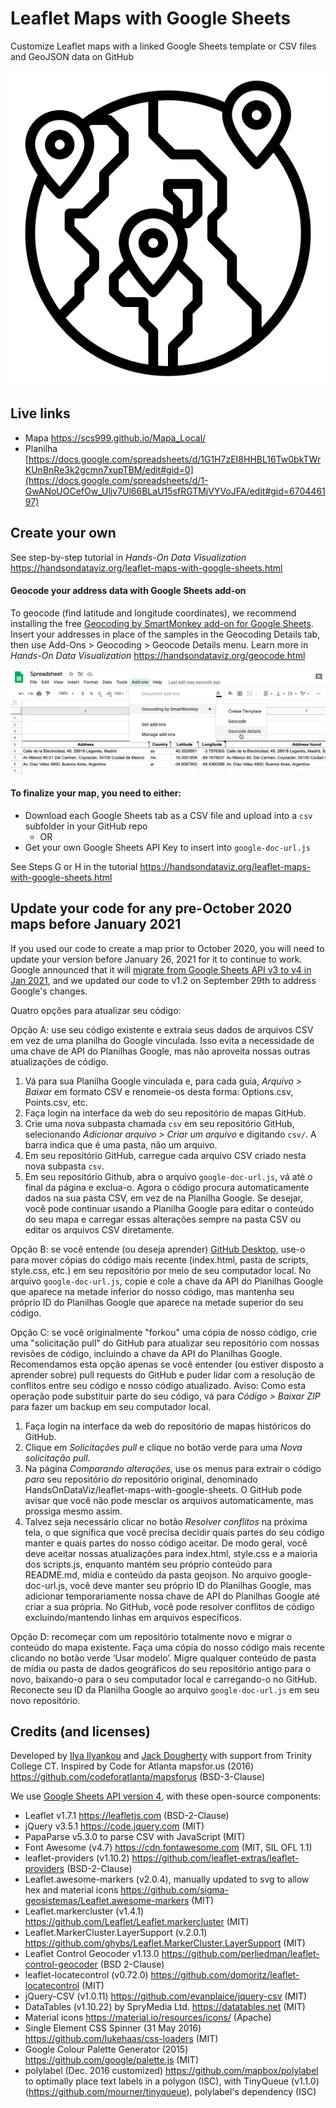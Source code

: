 # Leaflet Maps with Google Sheets
Customize Leaflet maps with a linked Google Sheets template or CSV files and GeoJSON data on GitHub

![Preview](navigation.png)

## Live links
- Mapa https://scs999.github.io/Mapa_Local/
- Planilha [https://docs.google.com/spreadsheets/d/1G1H7zEI8HHBL16Tw0bkTWrKUnBnRe3k2gcmn7xupTBM/edit#gid=0](https://docs.google.com/spreadsheets/d/1-GwANoUOCefOw_Uljv7Ul66BLaU15sfRGTMjVYVoJFA/edit#gid=670446197)

## Create your own
See step-by-step tutorial in *Hands-On Data Visualization* https://handsondataviz.org/leaflet-maps-with-google-sheets.html

#### Geocode your address data with Google Sheets add-on
To geocode (find latitude and longitude coordinates), we recommend installing the free [Geocoding by SmartMonkey add-on for Google Sheets](https://gsuite.google.com/marketplace/app/geocoding_by_smartmonkey/1033231575312). Insert your addresses in place of the samples in the Geocoding Details tab, then use Add-Ons > Geocoding > Geocode Details menu. Learn more in *Hands-On Data Visualization* https://handsondataviz.org/geocode.html

![Geocoding](geocode.png)

#### To finalize your map, you need to either:
- Download each Google Sheets tab as a CSV file and upload into a `csv` subfolder in your GitHub repo
  - OR
- Get your own Google Sheets API Key to insert into `google-doc-url.js`

See Steps G or H in the tutorial https://handsondataviz.org/leaflet-maps-with-google-sheets.html

## Update your code for any pre-October 2020 maps before January 2021
If you used our code to create a map prior to October 2020, you will need to update your version before January 26, 2021 for it to continue to work. Google announced that it will [migrate from Google Sheets API v3 to v4 in Jan 2021](https://developers.google.com/sheets/api/v3), and we updated our code to v1.2 on September 29th to address Google's changes.

Quatro opções para atualizar seu código:

Opção A: 
use seu código existente e extraia seus dados de arquivos CSV em vez de uma planilha do Google vinculada. Isso evita a necessidade de uma chave de API do Planilhas Google, mas não aproveita nossas outras atualizações de código.
1. Vá para sua Planilha Google vinculada e, para cada guia, *Arquivo > Baixar* em formato CSV e renomeie-os desta forma: Options.csv, Points.csv, etc.
2. Faça login na interface da web do seu repositório de mapas GitHub.
3. Crie uma nova subpasta chamada `csv` em seu repositório GitHub, selecionando *Adicionar arquivo > Criar um arquivo* e digitando `csv/`. A barra indica que é uma pasta, não um arquivo.
4. Em seu repositório GitHub, carregue cada arquivo CSV criado nesta nova subpasta `csv`.
5. Em seu repositório Github, abra o arquivo `google-doc-url.js`, vá até o final da página e exclua-o.
Agora o código procura automaticamente dados na sua pasta CSV, em vez de na Planilha Google. Se desejar, você pode continuar usando a Planilha Google para editar o conteúdo do seu mapa e carregar essas alterações sempre na pasta CSV ou editar os arquivos CSV diretamente.

Opção B: 
se você entende (ou deseja aprender) [GitHub Desktop](https://handsondataviz.org/github-desktop-atom.html), use-o para mover cópias do código mais recente (index.html, pasta de scripts, style.css, etc.) em seu repositório por meio de seu computador local. No arquivo `google-doc-url.js`, copie e cole a chave da API do Planilhas Google que aparece na metade inferior do nosso código, mas mantenha seu próprio ID do Planilhas Google que aparece na metade superior do seu código.

Opção C:
se você originalmente "forkou" uma cópia de nosso código, crie uma "solicitação pull" do GitHub para atualizar seu repositório com nossas revisões de código, incluindo a chave da API do Planilhas Google. Recomendamos esta opção apenas se você entender (ou estiver disposto a aprender sobre) pull requests do GitHub e puder lidar com a resolução de conflitos entre seu código e nosso código atualizado.
Aviso: Como esta operação pode substituir parte do seu código, vá para *Código > Baixar ZIP* para fazer um backup em seu computador local.
1. Faça login na interface da web do repositório de mapas históricos do GitHub.
2. Clique em *Solicitações pull* e clique no botão verde para uma *Nova solicitação pull*.
3. Na página *Comparando alterações*, use os menus para extrair o código *para* seu repositório *do* repositório original, denominado HandsOnDataViz/leaflet-maps-with-google-sheets. O GitHub pode avisar que você não pode mesclar os arquivos automaticamente, mas prossiga mesmo assim.
4. Talvez seja necessário clicar no botão *Resolver conflitos* na próxima tela, o que significa que você precisa decidir quais partes do seu código manter e quais partes do nosso código aceitar. De modo geral, você deve aceitar nossas atualizações para index.html, style.css e a maioria dos scripts.js, enquanto mantém seu próprio conteúdo para README.md, mídia e conteúdo da pasta geojson. No arquivo google-doc-url.js, você deve manter seu próprio ID do Planilhas Google, mas adicionar temporariamente nossa chave de API do Planilhas Google até criar a sua própria. No GitHub, você pode resolver conflitos de código excluindo/mantendo linhas em arquivos específicos.

Opção D:
recomeçar com um repositório totalmente novo e migrar o conteúdo do mapa existente. Faça uma cópia do nosso código mais recente clicando no botão verde ‘Usar modelo’. Migre qualquer conteúdo de pasta de mídia ou pasta de dados geográficos do seu repositório antigo para o novo, baixando-o para o seu computador local e carregando-o no GitHub. Reconecte seu ID da Planilha Google ao arquivo `google-doc-url.js` em seu novo repositório.

## Credits (and licenses)
Developed by [Ilya Ilyankou](https://github.com/ilyankou) and [Jack Dougherty](https://github.com/jackdougherty) with support from Trinity College CT. Inspired by Code for Atlanta mapsfor.us (2016) https://github.com/codeforatlanta/mapsforus (BSD-3-Clause)

We use [Google Sheets API version 4](https://developers.google.com/sheets/api), with these open-source components:

- Leaflet v1.7.1 https://leafletjs.com (BSD-2-Clause)
- jQuery v3.5.1 https://code.jquery.com (MIT)
- PapaParse v5.3.0 to parse CSV with JavaScript (MIT)
- Font Awesome (v4.7) https://cdn.fontawesome.com (MIT, SIL OFL 1.1)
- leaflet-providers (v1.10.2) https://github.com/leaflet-extras/leaflet-providers (BSD-2-Clause)
- Leaflet.awesome-markers (v2.0.4), manually updated to svg to allow hex and material icons https://github.com/sigma-geosistemas/Leaflet.awesome-markers (MIT)
- Leaflet.markercluster (v1.4.1) https://github.com/Leaflet/Leaflet.markercluster (MIT)
- Leaflet.MarkerCluster.LayerSupport (v.2.0.1) https://github.com/ghybs/Leaflet.MarkerCluster.LayerSupport (MIT)
- Leaflet Control Geocoder v1.13.0 https://github.com/perliedman/leaflet-control-geocoder (BSD 2-Clause)
- leaflet-locatecontrol (v0.72.0) https://github.com/domoritz/leaflet-locatecontrol (MIT)
- jQuery-CSV (v1.0.11) https://github.com/evanplaice/jquery-csv (MIT)
- DataTables (v1.10.22) by SpryMedia Ltd. https://datatables.net (MIT)
- Material icons https://material.io/resources/icons/ (Apache)
- Single Element CSS Spinner (31 May 2016) https://github.com/lukehaas/css-loaders (MIT)
- Google Colour Palette Generator (2015) https://github.com/google/palette.js (MIT)
- polylabel (Dec. 2016 customized) https://github.com/mapbox/polylabel to optimally place text labels in a polygon (ISC), with TinyQueue (v1.1.0) (https://github.com/mourner/tinyqueue), polylabel's dependency (ISC)
